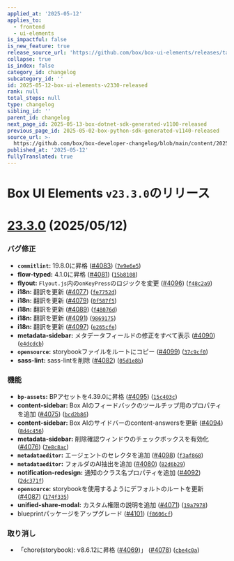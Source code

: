 ```yaml
---
applied_at: '2025-05-12'
applies_to:
  - frontend
  - ui-elements
is_impactful: false
is_new_feature: true
release_source_url: 'https://github.com/box/box-ui-elements/releases/tag/v23.3.0'
collapse: true
is_index: false
category_id: changelog
subcategory_id: ''
id: 2025-05-12-box-ui-elements-v2330-released
rank: null
total_steps: null
type: changelog
sibling_id: ''
parent_id: changelog
next_page_id: 2025-05-13-box-dotnet-sdk-generated-v1100-released
previous_page_id: 2025-05-02-box-python-sdk-generated-v1140-released
source_url: >-
  https://github.com/box/box-developer-changelog/blob/main/content/2025/05-12-box-ui-elements-v2330-released.md
published_at: '2025-05-12'
fullyTranslated: true
---
```

# Box UI Elements `v23.3.0`のリリース

# [23.3.0][1] (2025/05/12)

### バグ修正

* **`commitlint`:** 19.8.0に昇格 ([#4083][2]) ([`7e9e6e5`][3])
* **flow-typed:** 4.1.0に昇格 ([#4081][4]) ([`15b8108`][5])
* **flyout:** `Flyout.js`内の`onKeyPress`のロジックを変更 ([#4096][6]) ([`f48c2a9`][7])
* **i18n:** 翻訳を更新 ([#4077][8]) ([`fe7752d`][9])
* **i18n:** 翻訳を更新 ([#4079][10]) ([`0f587f5`][11])
* **i18n:** 翻訳を更新 ([#4089][12]) ([`f48076d`][13])
* **i18n:** 翻訳を更新 ([#4091][14]) ([`9869175`][15])
* **i18n:** 翻訳を更新 ([#4097][16]) ([`e265cfe`][17])
* **metadata-sidebar:** メタデータフィールドの修正をすべて表示 ([#4090][18]) ([`e4dcdcb`][19])
* **`opensource`:** storybookファイルをルートにコピー ([#4099][20]) ([`37c9cf0`][21])
* **sass-lint:** sass-lintを削除 ([#4082][22]) ([`05d1e8b`][23])

### 機能

* **`bp-assets`:** BPアセットを4.39.0に昇格 ([#4095][24]) ([`15c403c`][25])
* **content-sidebar:** Box AIのフィードバックのツールチップ用のプロパティを追加 ([#4075][26]) ([`bcd2b86`][27])
* **content-sidebar:** Box AIのサイドバーのcontent-answersを更新 ([#4094][28]) ([`8d4c456`][29])
* **metadata-sidebar:** 削除確認ウィンドウのチェックボックスを有効化 ([#4076][30]) ([`7e8c8ac`][31])
* **`metadataeditor`:** エージェントのセレクタを追加 ([#4098][32]) ([`f3af868`][33])
* **`metadataeditor`:** フォルダのAI抽出を追加 ([#4080][34]) ([`82d6b29`][35])
* **notification-redesign:** 通知のクラス名プロパティを追加 ([#4092][36]) ([`2dc371f`][37])
* **`opensource`:** storybookを使用するようにデフォルトのルートを更新 ([#4087][38]) ([`174f335`][39])
* **unified-share-modal:** カスタム権限の説明を追加 ([#4071][40]) ([`19a7978`][41])
* blueprintパッケージをアップグレード ([#4101][42]) ([`f8606cf`][43])

### 取り消し

* 「chore(storybook): v8.6.12に昇格 ([#4069][44])」 ([#4078][45]) ([`cbe4c0a`][46])

[1]: https://github.com/box/box-ui-elements/compare/v23.2.0...v23.3.0

[2]: https://github.com/box/box-ui-elements/issues/4083

[3]: https://github.com/box/box-ui-elements/commit/7e9e6e5ef30eb080313276f8549337710ecd875f

[4]: https://github.com/box/box-ui-elements/issues/4081

[5]: https://github.com/box/box-ui-elements/commit/15b81086caf692986717f34e259d745fb6c34b04

[6]: https://github.com/box/box-ui-elements/issues/4096

[7]: https://github.com/box/box-ui-elements/commit/f48c2a92d8df6d731965dfa0d60d93c05f0c8e80

[8]: https://github.com/box/box-ui-elements/issues/4077

[9]: https://github.com/box/box-ui-elements/commit/fe7752d809f4946040bf18dec4a8a980b22c908e

[10]: https://github.com/box/box-ui-elements/issues/4079

[11]: https://github.com/box/box-ui-elements/commit/0f587f522e1904b37fccf25bdfff98d1c3252aea

[12]: https://github.com/box/box-ui-elements/issues/4089

[13]: https://github.com/box/box-ui-elements/commit/f48076d2cf967283dd5c9af95540ac1743a6ab71

[14]: https://github.com/box/box-ui-elements/issues/4091

[15]: https://github.com/box/box-ui-elements/commit/986917536c15345378b64bfc9e66d47ade83b930

[16]: https://github.com/box/box-ui-elements/issues/4097

[17]: https://github.com/box/box-ui-elements/commit/e265cfef405c9644863c612a72158dac0bc2c439

[18]: https://github.com/box/box-ui-elements/issues/4090

[19]: https://github.com/box/box-ui-elements/commit/e4dcdcb1ef5b9247b69b4b0666ac68c9ad82f6b2

[20]: https://github.com/box/box-ui-elements/issues/4099

[21]: https://github.com/box/box-ui-elements/commit/37c9cf06da4d17006f053cedbef6d4fedec09ed5

[22]: https://github.com/box/box-ui-elements/issues/4082

[23]: https://github.com/box/box-ui-elements/commit/05d1e8b9f094b35dc0494c09f30777be6cd4ce2c

[24]: https://github.com/box/box-ui-elements/issues/4095

[25]: https://github.com/box/box-ui-elements/commit/15c403c402e135ff9f5f73da011633d6ac923e3d

[26]: https://github.com/box/box-ui-elements/issues/4075

[27]: https://github.com/box/box-ui-elements/commit/bcd2b8698106ab5c03dcd44be7a948ab4a5cf203

[28]: https://github.com/box/box-ui-elements/issues/4094

[29]: https://github.com/box/box-ui-elements/commit/8d4c456dae84978341c3af572c81299ead047b9b

[30]: https://github.com/box/box-ui-elements/issues/4076

[31]: https://github.com/box/box-ui-elements/commit/7e8c8ac824f53c9264e939ba396369412150e5d0

[32]: https://github.com/box/box-ui-elements/issues/4098

[33]: https://github.com/box/box-ui-elements/commit/f3af86837955e4ff7ebb0d3a938538139d9eeabf

[34]: https://github.com/box/box-ui-elements/issues/4080

[35]: https://github.com/box/box-ui-elements/commit/82d6b29c40b1c70eae027d084396600aae36fdeb

[36]: https://github.com/box/box-ui-elements/issues/4092

[37]: https://github.com/box/box-ui-elements/commit/2dc371fa6ea1a6a70dfd4f0fec05925fd581b7b3

[38]: https://github.com/box/box-ui-elements/issues/4087

[39]: https://github.com/box/box-ui-elements/commit/174f335b7bd80f1b75a03441a3e14afb50f3e82d

[40]: https://github.com/box/box-ui-elements/issues/4071

[41]: https://github.com/box/box-ui-elements/commit/19a7978121ac005cecd8643584076d4f2f1864ee

[42]: https://github.com/box/box-ui-elements/issues/4101

[43]: https://github.com/box/box-ui-elements/commit/f8606cf689b1468ebec5948e018bfa86b237705f

[44]: https://github.com/box/box-ui-elements/issues/4069

[45]: https://github.com/box/box-ui-elements/issues/4078

[46]: https://github.com/box/box-ui-elements/commit/cbe4c0a22d3526f6090d8c67bce38dcb9d5a4772
